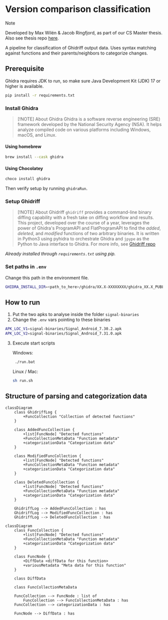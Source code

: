 # Version comparison classification

>[!note]
> Developed by Max Wilén & Jacob Ringfjord, as part of our CS Master thesis. Also see thesis repo [here](https://github.com/mxwilen/master-thesis/tree/main).

A pipeline for classification of Ghidriff output data. Uses syntax matching against functions and their parents/neighbors to categorize changes.

## Prerequisite
Ghidra requires JDK to run, so make sure Java Development Kit (JDK) 17 or higher is available.
```bash
pip install -r requirements.txt
```

### Install Ghidra
>[!NOTE] About Ghidra
> Ghidra is a software reverse engineering (SRE) framework developed by the National Security Agency (NSA). It helps analyze compiled code on various platforms including Windows, macOS, and Linux.

#### Using homebrew
```bash
brew install --cask ghidra
```

#### Using Chocolatey
```bash
choco install ghidra
```

Then verify setup by running `ghidraRun`.

### Setup Ghidriff
>[!NOTE] About Ghidriff
> `ghidriff` provides a command-line binary diffing capability with a fresh take on diffing workflow and results. This project, developed over the course of a year, leverages the power of Ghidra's ProgramAPI and FlatProgramAPI to find the _added_, _deleted_, and _modified_ functions of two arbitrary binaries. It is written in Python3 using pyhidra to orchestrate Ghidra and `jpype` as the Python to Java interface to Ghidra. 
> For more info, see [Ghidriff repo](https://github.com/clearbluejar/ghidriff)

*Already installed through `requirements.txt` using pip.*

### Set paths in `.env`
Change this path in the environment file.

```bash
GHIDRA_INSTALL_DIR=<path_to_here>/ghidra/XX.X-XXXXXXXX/ghidra_XX.X_PUBLIC/
```


## How to run

1. Put the two apks to analyse inside the folder `signal-binaries`
2. Change the `.env` vars pointing to these binaries
```sh
APK_LOC_V1=signal-binaries/Signal_Android_7.30.2.apk
APK_LOC_V2=signal-binaries/Signal_Android_7.31.0.apk
```
3. Execute start scripts
   
   Windows:
   ```bash
    ./run.bat
    ```

    Linux / Mac:
    ```bash
    sh run.sh
    ```


## Structure of parsing and categorization data


```mermaid
classDiagram
	class GhidriffLog {
        +FuncCollection "Collection of detected functions"
    }

    class AddedFuncCollection {
        +list[FuncNode] "Detected functions"
        +FuncCollectionMetaData "Function metadata"
        +categorizationData "Categorization data"
    }

	class ModifiedFuncCollection {
	    +list[FuncNode] "Detected functions"
        +FuncCollectionMetaData "Function metadata"
        +categorizationData "Categorization data"
    }

	class DeletedFuncCollection {
        +list[FuncNode] "Detected functions"
        +FuncCollectionMetaData "Function metadata"
        +categorizationData "Categorization data"
    }

    GhidriffLog --> AddedFuncCollection : has
    GhidriffLog --> ModifiedFuncCollection : has
    GhidriffLog --> DeletedFuncCollection : has
```

```mermaid
classDiagram
	class FuncCollection {
        +list[FuncNode] "Detected functions"
        +FuncCollectionMetaData "Function metadata"
        +categorizationData "Categorization data"
    }

    class FuncNode {
        +DiffData <diffData for this function>
        +variousMetadata "Meta data for this function"
    }

    class DiffData

    class FuncCollectionMetaData
    
    FuncCollection --> FuncNode : list of
	    FuncCollection --> FuncCollectionMetaData : has
    FuncCollection --> categorizationData : has
    
    FuncNode --> DiffData : has
```


